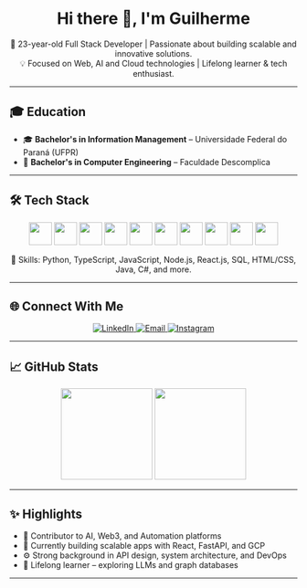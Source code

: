 <h1 align="center">Hi there 👋, I'm Guilherme</h1>
<p align="center">
  🚀 23-year-old Full Stack Developer | Passionate about building scalable and innovative solutions.<br/>
  💡 Focused on Web, AI and Cloud technologies | Lifelong learner & tech enthusiast.
</p>

---

## 🎓 Education

- 🎓 **Bachelor's in Information Management** – Universidade Federal do Paraná (UFPR)  
- 🧠 **Bachelor's in Computer Engineering** – Faculdade Descomplica

---

## 🛠️ Tech Stack

<p align="center">
  <img src="https://icongr.am/devicon/python-original.svg?size=120" height="40"/>
  <img src="https://icongr.am/devicon/typescript-original.svg?size=120" height="40"/>
  <img src="https://icongr.am/devicon/javascript-original.svg?size=120" height="40"/>
  <img src="https://icongr.am/devicon/nodejs-original.svg?size=120" height="40"/>
  <img src="https://icongr.am/devicon/react-original.svg?size=120" height="40"/>
  <img src="https://icongr.am/devicon/html5-original.svg?size=120" height="40"/>
  <img src="https://icongr.am/devicon/css3-original.svg?size=120" height="40"/>
  <img src="https://icongr.am/devicon/mysql-original.svg?size=120" height="40"/>
  <img src="https://icongr.am/devicon/java-original.svg?size=120" height="40"/>
  <img src="https://icongr.am/devicon/csharp-original.svg?size=120" height="40"/>
</p>

<p align="center">
  🧠 Skills: Python, TypeScript, JavaScript, Node.js, React.js, SQL, HTML/CSS, Java, C#, and more.
</p>

---

## 🌐 Connect With Me

<p align="center">
  <a href="https://www.linkedin.com/in/guilherme-seguro/" target="_blank">
    <img alt="LinkedIn" src="https://img.shields.io/badge/LinkedIn-blue?style=for-the-badge&logo=linkedin" />
  </a>
  <a href="mailto:guilherme.seguro00@gmail.com?subject=GitHub%20-%20Contact">
    <img alt="Email" src="https://img.shields.io/badge/Email-grey?style=for-the-badge&logo=gmail" />
  </a>
  <a href="https://www.instagram.com/kazedgaf/" target="_blank">
    <img alt="Instagram" src="https://img.shields.io/badge/Instagram-E4405F?style=for-the-badge&logo=instagram&logoColor=white" />
  </a>
</p>

---

## 📈 GitHub Stats

<p align="center">
  <img height="160em" src="https://github-readme-stats.vercel.app/api?username=kyzzk&show_icons=true&theme=radical&include_all_commits=true&count_private=true"/>
  <img height="160em" src="https://github-readme-stats.vercel.app/api/top-langs/?username=kyzzk&layout=compact&langs_count=10&theme=radical"/>
</p>

---

## ✨ Highlights

- 🧠 Contributor to AI, Web3, and Automation platforms  
- 🔭 Currently building scalable apps with React, FastAPI, and GCP  
- ⚙️ Strong background in API design, system architecture, and DevOps  
- 🧩 Lifelong learner – exploring LLMs and graph databases

---
